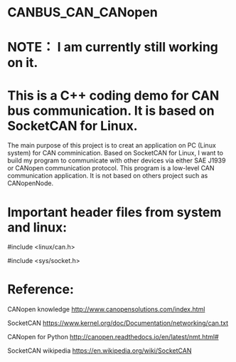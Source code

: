 # CANBUS_CAN_CANopen
# NOTE： I am currently still working on it. 

# This is a C++ coding demo for CAN bus communication. It is based on SocketCAN for Linux.
The main purpose of this project is to creat an application on PC (Linux system) for CAN comminication. Based on SocketCAN for Linux, I want to build my program to communicate with other devices via either SAE J1939 or CANopen communication protocol. This program is a low-level CAN communication application. It is not based on others project such as CANopenNode.

# Important header files from system and linux:

#include <linux/can.h>

#include <sys/socket.h>

# Reference:

CANopen knowledge http://www.canopensolutions.com/index.html

SocketCAN https://www.kernel.org/doc/Documentation/networking/can.txt

CANopen for Python http://canopen.readthedocs.io/en/latest/nmt.html# 

SocketCAN wikipedia https://en.wikipedia.org/wiki/SocketCAN
